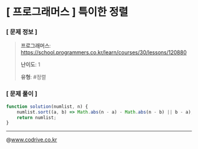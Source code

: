 # [ 프로그래머스 ] 특이한 정렬

### [ 문제 정보 ]
> **프로그래머스**: https://school.programmers.co.kr/learn/courses/30/lessons/120880
> 
> **난이도**: 1
>
> **유형**: #정렬


### [ 문제 풀이 ]
```JavaScript
function solution(numlist, n) {
    numlist.sort((a, b) => Math.abs(n - a) - Math.abs(n - b) || b - a);
    return numlist;
}
```


---
@www.codrive.co.kr
